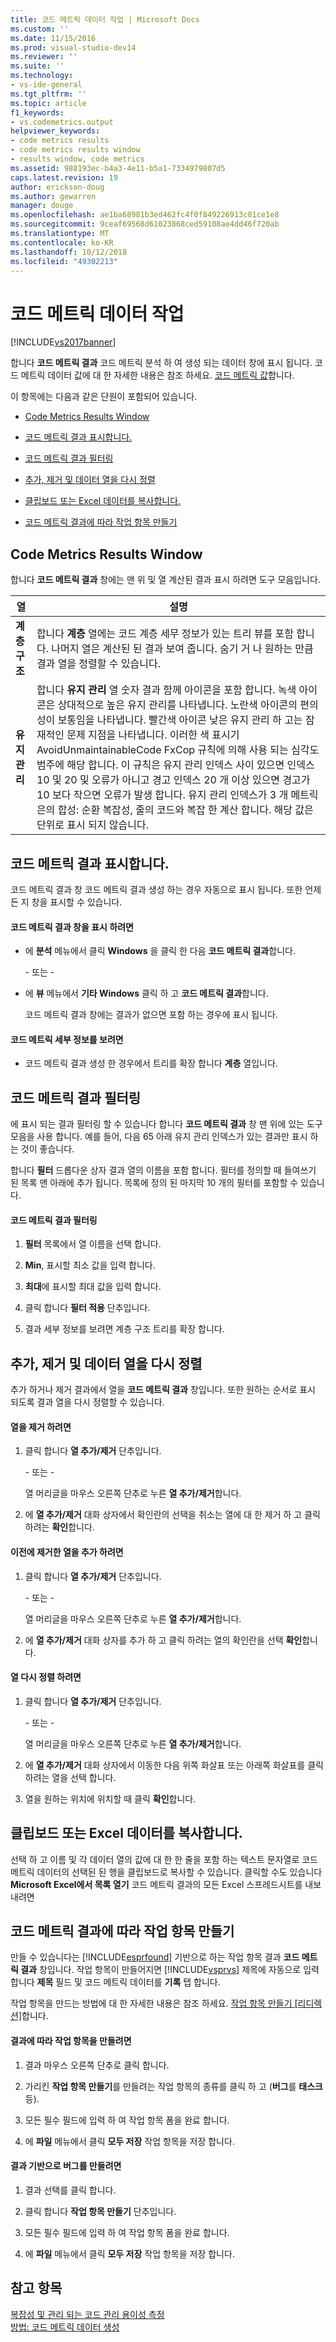 ```yaml
---
title: 코드 메트릭 데이터 작업 | Microsoft Docs
ms.custom: ''
ms.date: 11/15/2016
ms.prod: visual-studio-dev14
ms.reviewer: ''
ms.suite: ''
ms.technology:
- vs-ide-general
ms.tgt_pltfrm: ''
ms.topic: article
f1_keywords:
- vs.codemetrics.output
helpviewer_keywords:
- code metrics results
- code metrics results window
- results window, code metrics
ms.assetid: 988193ec-b4a3-4e11-b5a1-7334979807d5
caps.latest.revision: 19
author: erickson-doug
ms.author: gewarren
manager: douge
ms.openlocfilehash: ae1ba68981b3ed462fc4f0f849226913c81ce1e8
ms.sourcegitcommit: 9ceaf69568d61023868ced59108ae4dd46f720ab
ms.translationtype: MT
ms.contentlocale: ko-KR
ms.lasthandoff: 10/12/2018
ms.locfileid: "49302213"
---
```

# <a name="working-with-code-metrics-data"></a>코드 메트릭 데이터 작업
[!INCLUDE[vs2017banner](../includes/vs2017banner.md)]

합니다 **코드 메트릭 결과** 코드 메트릭 분석 하 여 생성 되는 데이터 창에 표시 됩니다. 코드 메트릭 데이터 값에 대 한 자세한 내용은 참조 하세요. [코드 메트릭 값](../code-quality/code-metrics-values.md)합니다.  
  
 이 항목에는 다음과 같은 단원이 포함되어 있습니다.  
  
-   [Code Metrics Results Window](../code-quality/working-with-code-metrics-data.md#BKMK_CodeMetricsResultsWindow)  
  
-   [코드 메트릭 결과 표시합니다.](../code-quality/working-with-code-metrics-data.md#BKMK_DisplayingCodeMetricsResults)  
  
-   [코드 메트릭 결과 필터링](../code-quality/working-with-code-metrics-data.md#BKMK_FilteringCodeMetricsResults)  
  
-   [추가, 제거 및 데이터 열을 다시 정렬](../code-quality/working-with-code-metrics-data.md#BKMK_AddingRemovingandRearrangingDataColumns)  
  
-   [클립보드 또는 Excel 데이터를 복사합니다.](../code-quality/working-with-code-metrics-data.md#BKMK_Copying_Data_to_the_Clipboard_or_Excel)  
  
-   [코드 메트릭 결과에 따라 작업 항목 만들기](../code-quality/working-with-code-metrics-data.md#BKMK_Creating_a_Work_Item_Based_on_Code_Metric_Results)  
  
##  <a name="BKMK_CodeMetricsResultsWindow"></a> Code Metrics Results Window  
 합니다 **코드 메트릭 결과** 창에는 맨 위 및 열 계산된 결과 표시 하려면 도구 모음입니다.  
  
|열|설명|  
|------------|-----------------|  
|**계층 구조**|합니다 **계층** 열에는 코드 계층 세무 정보가 있는 트리 뷰를 포함 합니다. 나머지 열은 계산된 된 결과 보여 줍니다. 숨기 거 나 원하는 만큼 결과 열을 정렬할 수 있습니다.|  
|**유지 관리**|합니다 **유지 관리** 열 숫자 결과 함께 아이콘을 포함 합니다. 녹색 아이콘은 상대적으로 높은 유지 관리를 나타냅니다. 노란색 아이콘의 편의성이 보통임을 나타냅니다. 빨간색 아이콘 낮은 유지 관리 하 고는 잠재적인 문제 지점을 나타냅니다. 이러한 색 표시기 AvoidUnmaintainableCode FxCop 규칙에 의해 사용 되는 심각도 범주에 해당 합니다. 이 규칙은 유지 관리 인덱스 사이 있으면 인덱스 10 및 20 및 오류가 아니고 경고 인덱스 20 개 이상 있으면 경고가 10 보다 작으면 오류가 발생 합니다. 유지 관리 인덱스가 3 개 메트릭은의 합성: 순환 복잡성, 줄의 코드와 복잡 한 계산 합니다. 해당 값은 단위로 표시 되지 않습니다.|  
  
##  <a name="BKMK_DisplayingCodeMetricsResults"></a> 코드 메트릭 결과 표시합니다.  
 코드 메트릭 결과 창 코드 메트릭 결과 생성 하는 경우 자동으로 표시 됩니다. 또한 언제 든 지 창을 표시할 수 있습니다.  
  
#### <a name="to-display-the-code-metrics-results-window"></a>코드 메트릭 결과 창을 표시 하려면  
  
-   에 **분석** 메뉴에서 클릭 **Windows** 을 클릭 한 다음 **코드 메트릭 결과**합니다.  
  
     \- 또는 -  
  
-   에 **뷰** 메뉴에서 **기타 Windows** 클릭 하 고 **코드 메트릭 결과**합니다.  
  
     코드 메트릭 결과 창에는 결과가 없으면 포함 하는 경우에 표시 됩니다.  
  
#### <a name="to-view-code-metrics-details"></a>코드 메트릭 세부 정보를 보려면  
  
-   코드 메트릭 결과 생성 한 경우에서 트리를 확장 합니다 **계층** 열입니다.  
  
##  <a name="BKMK_FilteringCodeMetricsResults"></a> 코드 메트릭 결과 필터링  
 에 표시 되는 결과 필터링 할 수 있습니다 합니다 **코드 메트릭 결과** 창 맨 위에 있는 도구 모음을 사용 합니다. 예를 들어, 다음 65 아래 유지 관리 인덱스가 있는 결과만 표시 하는 것이 좋습니다.  
  
 합니다 **필터** 드롭다운 상자 결과 열의 이름을 포함 합니다. 필터를 정의할 때 들여쓰기 된 목록 맨 아래에 추가 됩니다. 목록에 정의 된 마지막 10 개의 필터를 포함할 수 있습니다.  
  
#### <a name="to-filter-the-code-metrics-results"></a>코드 메트릭 결과 필터링  
  
1.  **필터** 목록에서 열 이름을 선택 합니다.  
  
2.  **Min**, 표시할 최소 값을 입력 합니다.  
  
3.  **최대**에 표시할 최대 값을 입력 합니다.  
  
4.  클릭 합니다 **필터 적용** 단추입니다.  
  
5.  결과 세부 정보를 보려면 계층 구조 트리를 확장 합니다.  
  
##  <a name="BKMK_AddingRemovingandRearrangingDataColumns"></a> 추가, 제거 및 데이터 열을 다시 정렬  
 추가 하거나 제거 결과에서 열을 **코드 메트릭 결과** 창입니다. 또한 원하는 순서로 표시 되도록 결과 열을 다시 정렬할 수 있습니다.  
  
#### <a name="to-remove-a-column"></a>열을 제거 하려면  
  
1.  클릭 합니다 **열 추가/제거** 단추입니다.  
  
     \- 또는 -  
  
     열 머리글을 마우스 오른쪽 단추로 누른 **열 추가/제거**합니다.  
  
2.  에 **열 추가/제거** 대화 상자에서 확인란의 선택을 취소는 열에 대 한 제거 하 고 클릭 하려는 **확인**합니다.  
  
#### <a name="to-add-a-previously-removed-column"></a>이전에 제거한 열을 추가 하려면  
  
1.  클릭 합니다 **열 추가/제거** 단추입니다.  
  
     \- 또는 -  
  
     열 머리글을 마우스 오른쪽 단추로 누른 **열 추가/제거**합니다.  
  
2.  에 **열 추가/제거** 대화 상자를 추가 하 고 클릭 하려는 열의 확인란을 선택 **확인**합니다.  
  
#### <a name="to-rearrange-columns"></a>열 다시 정렬 하려면  
  
1.  클릭 합니다 **열 추가/제거** 단추입니다.  
  
     \- 또는 -  
  
     열 머리글을 마우스 오른쪽 단추로 누른 **열 추가/제거**합니다.  
  
2.  에 **열 추가/제거** 대화 상자에서 이동한 다음 위쪽 화살표 또는 아래쪽 화살표를 클릭 하려는 열을 선택 합니다.  
  
3.  열을 원하는 위치에 위치할 때 클릭 **확인**합니다.  
  
##  <a name="BKMK_Copying_Data_to_the_Clipboard_or_Excel"></a> 클립보드 또는 Excel 데이터를 복사합니다.  
 선택 하 고 이름 및 각 데이터 열의 값에 대 한 한 줄을 포함 하는 텍스트 문자열로 코드 메트릭 데이터의 선택된 된 행을 클립보드로 복사할 수 있습니다. 클릭할 수도 있습니다 **Microsoft Excel에서 목록 열기** 코드 메트릭 결과의 모든 Excel 스프레드시트를 내보내려면  
  
##  <a name="BKMK_Creating_a_Work_Item_Based_on_Code_Metric_Results"></a> 코드 메트릭 결과에 따라 작업 항목 만들기  
 만들 수 있습니다는 [!INCLUDE[esprfound](../includes/esprfound-md.md)] 기반으로 하는 작업 항목 결과 **코드 메트릭 결과** 창입니다. 작업 항목이 만들어지면 [!INCLUDE[vsprvs](../includes/vsprvs-md.md)] 제목에 자동으로 입력 합니다 **제목** 필드 및 코드 메트릭 데이터를 **기록** 탭 합니다.  
  
 작업 항목을 만드는 방법에 대 한 자세한 내용은 참조 하세요. [작업 항목 만들기 &#91;리디렉션&#93;](http://msdn.microsoft.com/en-us/24b2e064-16ac-4bf0-8de4-98a1f48b8c4b)합니다.  
  
#### <a name="to-create-a-work-item-based-on-a-result"></a>결과에 따라 작업 항목을 만들려면  
  
1.  결과 마우스 오른쪽 단추로 클릭 합니다.  
  
2.  가리킨 **작업 항목 만들기**를 만들려는 작업 항목의 종류를 클릭 하 고 (**버그**를 **태스크**등).  
  
3.  모든 필수 필드에 입력 하 여 작업 항목 폼을 완료 합니다.  
  
4.  에 **파일** 메뉴에서 클릭 **모두 저장** 작업 항목을 저장 합니다.  
  
#### <a name="to-create-a-bug-based-on-a-result"></a>결과 기반으로 버그를 만들려면  
  
1.  결과 선택를 클릭 합니다.  
  
2.  클릭 합니다 **작업 항목 만들기** 단추입니다.  
  
3.  모든 필수 필드에 입력 하 여 작업 항목 폼을 완료 합니다.  
  
4.  에 **파일** 메뉴에서 클릭 **모두 저장** 작업 항목을 저장 합니다.  
  
## <a name="see-also"></a>참고 항목  
 [복잡성 및 관리 되는 코드 관리 용이성 측정](../code-quality/measuring-complexity-and-maintainability-of-managed-code.md)   
 [방법: 코드 메트릭 데이터 생성](../code-quality/how-to-generate-code-metrics-data.md)



